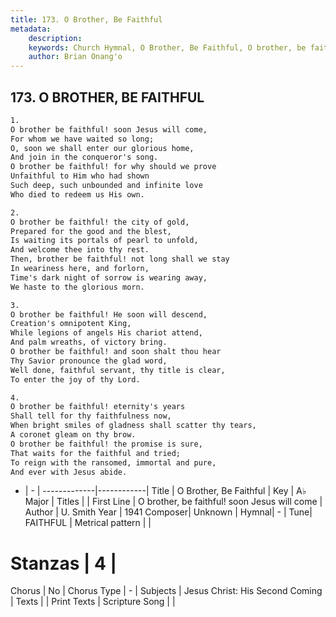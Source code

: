 ```yaml
---
title: 173. O Brother, Be Faithful
metadata:
    description: 
    keywords: Church Hymnal, O Brother, Be Faithful, O brother, be faithful! soon Jesus will come, 
    author: Brian Onang'o
---
```



## 173. O BROTHER, BE FAITHFUL

```txt
1.
O brother be faithful! soon Jesus will come,
For whom we have waited so long;
O, soon we shall enter our glorious home,
And join in the conqueror's song.
O brother be faithful! for why should we prove
Unfaithful to Him who had shown
Such deep, such unbounded and infinite love
Who died to redeem us His own.

2.
O brother be faithful! the city of gold,
Prepared for the good and the blest, 
Is waiting its portals of pearl to unfold,
And welcome thee into thy rest.
Then, brother be faithful! not long shall we stay
In weariness here, and forlorn,
Time's dark night of sorrow is wearing away,
We haste to the glorious morn.

3.
O brother be faithful! He soon will descend,
Creation's omnipotent King,
While legions of angels His chariot attend,
And palm wreaths, of victory bring.
O brother be faithful! and soon shalt thou hear
Thy Savior pronounce the glad word,
Well done, faithful servant, thy title is clear,
To enter the joy of thy Lord.

4.
O brother be faithful! eternity's years
Shall tell for thy faithfulness now,
When bright smiles of gladness shall scatter thy tears,
A coronet gleam on thy brow.
O brother be faithful! the promise is sure,
That waits for the faithful and tried;
To reign with the ransomed, immortal and pure,
And ever with Jesus abide.

```

- |   -  |
-------------|------------|
Title | O Brother, Be Faithful |
Key | A♭ Major |
Titles |  |
First Line | O brother, be faithful! soon Jesus will come |
Author | U. Smith
Year | 1941
Composer| Unknown |
Hymnal|  - |
Tune| FAITHFUL |
Metrical pattern | |
# Stanzas | 4 |
Chorus | No |
Chorus Type | - |
Subjects | Jesus Christ: His Second Coming |
Texts |  |
Print Texts | 
Scripture Song |  |
  
